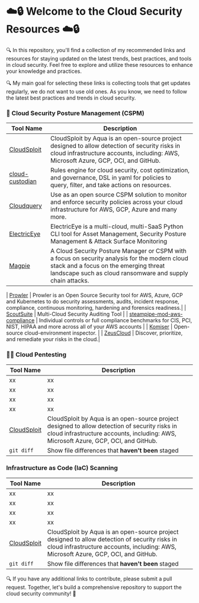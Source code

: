# ☁️🔒  Welcome to the Cloud Security Resources  ☁️🔒 #

🔍 In this repository, you'll find a collection of my recommended links and resources for staying updated on the latest trends, best practices, and tools in cloud security. Feel free to explore and utilize these resources to enhance your knowledge and practices. 

🔍  My main goal for selecting these links is collecting tools that get updates regularly, we do not want to use old ones. As you know, we need to follow the latest best practices and trends in cloud security. 

### 🧠 Cloud Security Posture Management (CSPM)
| Tool Name | Description |
| --- | --- |
| [CloudSploit](https://github.com/aquasecurity/cloudsploit) | CloudSploit by Aqua is an open-source project designed to allow detection of security risks in cloud infrastructure accounts, including: AWS, Microsoft Azure, GCP, OCI, and GitHub. |
| [cloud-custodian](https://github.com/cloud-custodian/cloud-custodian/) | Rules engine for cloud security, cost optimization, and governance, DSL in yaml for policies to query, filter, and take actions on resources. |
| [Cloudquery](https://github.com/cloudquery/cloudquery) | Use as an open source CSPM solution to monitor and enforce security policies across your cloud infrastructure for AWS, GCP, Azure and many more. |
| [ElectricEye](https://github.com/jonrau1/ElectricEye) | ElectricEye is a multi-cloud, multi-SaaS Python CLI tool for Asset Management, Security Posture Management & Attack Surface Monitoring  |
| [Magpie](https://github.com/openraven/magpie) | A Cloud Security Posture Manager or CSPM with a focus on security analysis for the modern cloud stack and a focus on the emerging threat landscape such as cloud ransomware and supply chain attacks. |



| [Prowler](https://github.com/prowler-cloud/prowler) | Prowler is an Open Source Security tool for AWS, Azure, GCP and Kubernetes to do security assessments, audits, incident response, compliance, continuous monitoring, hardening and forensics readiness.|
| [ScoutSuite](https://github.com/nccgroup/ScoutSuite)  | Multi-Cloud Security Auditing Tool |
| [steampipe-mod-aws-compliance](https://github.com/turbot/steampipe-mod-aws-compliance)  | Individual controls or full compliance benchmarks for CIS, PCI, NIST, HIPAA and more across all of your AWS accounts  |
| [Komiser](https://github.com/tailwarden/komiser)  | Open-source cloud-environment inspector. |
| [ZeusCloud](https://github.com/Zeus-Labs/ZeusCloud)  | Discover, prioritize, and remediate your risks in the cloud.|



 ### 🕵️‍♀️ Cloud Pentesting
 | Tool Name | Description |
| --- | --- |
| xx | xx |
| xx | xx |
| xx | xx |
| xx | xx |
| [CloudSploit](https://github.com/aquasecurity/cloudsploit) | CloudSploit by Aqua is an open-source project designed to allow detection of security risks in cloud infrastructure accounts, including: AWS, Microsoft Azure, GCP, OCI, and GitHub. |
| `git diff` | Show file differences that **haven't been** staged |

### Infrastructure as Code (IaC) Scanning
| Tool Name | Description |
| --- | --- |
| xx | xx |
| xx | xx |
| xx | xx |
| xx | xx |
| [CloudSploit](https://github.com/aquasecurity/cloudsploit) | CloudSploit by Aqua is an open-source project designed to allow detection of security risks in cloud infrastructure accounts, including: AWS, Microsoft Azure, GCP, OCI, and GitHub. |
| `git diff` | Show file differences that **haven't been** staged |
🔍 If you have any additional links to contribute, please submit a pull request. Together, let's build a comprehensive repository to support the cloud security community! 🌊
